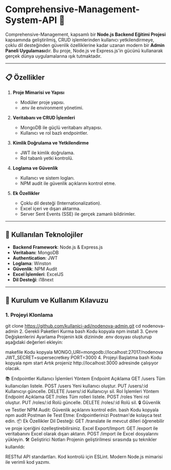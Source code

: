# Comprehensive-Management-System-API 🌟 

Comprehensive-Management, kapsamlı bir **Node.js Backend Eğitimi Projesi** kapsamında geliştirilmiş, CRUD işlemlerinden kullanıcı yetkilendirmeye, çoklu dil desteğinden güvenlik özelliklerine kadar uzanan modern bir **Admin Paneli Uygulaması**dır. Bu proje, Node.js ve Express.js'in gücünü kullanarak gerçek dünya uygulamalarına ışık tutmaktadır.

---

## 📋 Özellikler  
1. **Proje Mimarisi ve Yapısı**  
   - Modüler proje yapısı.  
   - .env ile environment yönetimi.  

2. **Veritabanı ve CRUD İşlemleri**  
   - MongoDB ile güçlü veritabanı altyapısı.  
   - Kullanıcı ve rol bazlı endpointler.  

3. **Kimlik Doğrulama ve Yetkilendirme**  
   - JWT ile kimlik doğrulama.  
   - Rol tabanlı yetki kontrolü.  

4. **Loglama ve Güvenlik**  
   - Kullanıcı ve sistem logları.  
   - NPM audit ile güvenlik açıklarını kontrol etme.  

5. **Ek Özellikler**  
   - Çoklu dil desteği (Internationalization).  
   - Excel içeri ve dışarı aktarma.  
   - Server Sent Events (SSE) ile gerçek zamanlı bildirimler.  

---

## 🚀 Kullanılan Teknolojiler  
- **Backend Framework**: Node.js & Express.js  
- **Veritabanı**: MongoDB  
- **Authentication**: JWT  
- **Loglama**: Winston  
- **Güvenlik**: NPM Audit  
- **Excel İşlemleri**: ExcelJS  
- **Dil Desteği**: i18next  

---

## 📖 Kurulum ve Kullanım Kılavuzu  

### 1. Projeyi Klonlama  

git clone https://github.com/kullanici-adi/nodenova-admin.git
cd nodenova-admin
2. Gerekli Paketleri Kurma
bash
Kodu kopyala
npm install
3. Çevre Değişkenlerini Ayarlama
Projenin kök dizininde .env dosyası oluşturup aşağıdaki değerleri ekleyin:

makefile
Kodu kopyala
MONGO_URI=mongodb://localhost:27017/nodenova
JWT_SECRET=supersecretkey
PORT=3000
4. Projeyi Başlatma
bash
Kodu kopyala
npm start
Artık projeniz http://localhost:3000 adresinde çalışıyor olacak.

📚 Endpointler
Kullanıcı İşlemleri
Yöntem	Endpoint	Açıklama
GET	/users	Tüm kullanıcıları listele.
POST	/users	Yeni kullanıcı oluştur.
PUT	/users/:id	Kullanıcıyı güncelle.
DELETE	/users/:id	Kullanıcıyı sil.
Rol İşlemleri
Yöntem	Endpoint	Açıklama
GET	/roles	Tüm rolleri listele.
POST	/roles	Yeni rol oluştur.
PUT	/roles/:id	Rolü güncelle.
DELETE	/roles/:id	Rolü sil.
🔒 Güvenlik ve Testler
NPM Audit: Güvenlik açıklarını kontrol edin.
bash
Kodu kopyala
npm audit
Postman ile Test Etme: Endpointlerinizi Postman'de kolayca test edin.
📦 Ek Özellikler
Dil Desteği:
GET /translate ile mevcut dilleri öğrenebilir ve proje içeriğini özelleştirebilirsiniz.
Excel Export/Import:
GET /export ile veritabanını Excel olarak dışarı aktarın.
POST /import ile Excel dosyalarını yükleyin.
🛠 Geliştirici Notları
Projenin geliştirilmesi sırasında şu teknikler kullanıldı:

RESTful API standartları.
Kod kontrolü için ESLint.
Modern Node.js mimarisi ile verimli kod yazımı.
